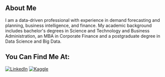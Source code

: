 ## About Me
I am a data-driven professional with experience in demand forecasting and planning, business intelligence, and finance. My academic background includes bachelor's degrees in Science and Technology and Business Administration, an MBA in Corporate Finance and a postgraduate degree in Data Science and Big Data.


## You Can Find Me At:

[![LinkedIn](https://img.shields.io/badge/LinkedIn-0077B5?style=for-the-badge&logo=linkedin&logoColor=white)](https://www.linkedin.com/in/biancarauseo/?locale=en_US)
[![Kaggle](https://img.shields.io/badge/Kaggle-20BEFF?style=for-the-badge&logo=Kaggle&logoColor=white)](https://www.kaggle.com/biancarauseo)


